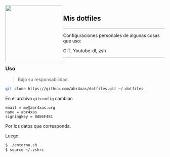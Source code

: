 <img align="left" width="180" src="https://blog.abr4xas.org/icons/apple-icon-180x180.png">

## Mis dotfiles

---

Configuraciones personales de algunas cosas que uso:

GIT, Youtube-dl, zsh

---



### Uso

> Bajo su responsabilidad.

```bash
git clone https://github.com/abr4xas/dotfiles.git ~/.dotfiles
```

En el archivo `gitconfig` cambiar:

```
email = me@abr4xas.org
name = abr4xas
signingkey = 8AE6F481
``` 
 
 Por los datos que corresponda.


Luego:

```bash
$ ./entorno.sh
$ source ~/.zshrc
```
